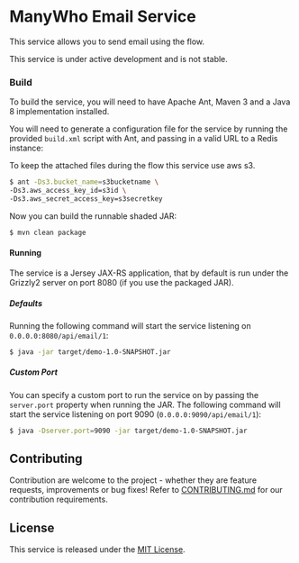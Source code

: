 ManyWho Email Service
=====================

This service allows you to send email using the flow.

This service is under active development and is not stable.


### Build
To build the service, you will need to have Apache Ant, Maven 3 and a Java 8 implementation installed.

You will need to generate a configuration file for the service by running the provided `build.xml` script with Ant, and 
passing in a valid URL to a Redis instance:

To keep the attached files during the flow this service use aws s3.

```bash
$ ant -Ds3.bucket_name=s3bucketname \
-Ds3.aws_access_key_id=s3id \
-Ds3.aws_secret_access_key=s3secretkey
```

Now you can build the runnable shaded JAR:

```bash
$ mvn clean package
```
#### Running

The service is a Jersey JAX-RS application, that by default is run under the Grizzly2 server on port 8080 (if you use 
the packaged JAR).

##### Defaults

Running the following command will start the service listening on `0.0.0.0:8080/api/email/1`:

```bash
$ java -jar target/demo-1.0-SNAPSHOT.jar
```

##### Custom Port

You can specify a custom port to run the service on by passing the `server.port` property when running the JAR. The
following command will start the service listening on port 9090 (`0.0.0.0:9090/api/email/1`):

```bash
$ java -Dserver.port=9090 -jar target/demo-1.0-SNAPSHOT.jar
```

## Contributing

Contribution are welcome to the project - whether they are feature requests, improvements or bug fixes! Refer to 
[CONTRIBUTING.md](CONTRIBUTING.md) for our contribution requirements.

## License

This service is released under the [MIT License](http://opensource.org/licenses/mit-license.php).